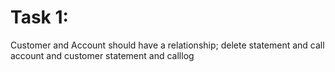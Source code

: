 # Task 1:
Customer and Account should have a relationship;
delete statement and call
account and customer
statement and calllog
